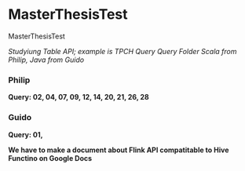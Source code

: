 # MasterThesisTest
MasterThesisTest

*Studyiung Table API; example is TPCH Query*
*Query Folder Scala from Philip, Java from Guido*

### Philip 
**Query: 02, 04, 07, 09, 12, 14, 20, 21, 26, 28**

### Guido
**Query: 01,**

**We have to make a document about Flink API compatitable to Hive Functino on Google Docs**
